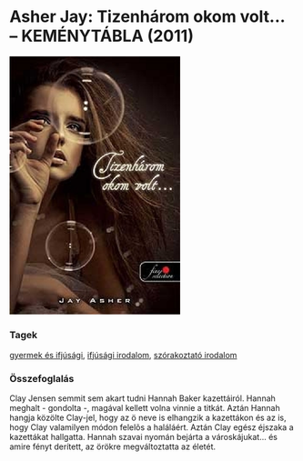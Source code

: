 # <a name="id_786">Asher Jay: Tizenhárom okom volt... – KEMÉNYTÁBLA (2011)</a>
<img src="https://github.com/BercziSandor/calibre_lib/raw/main/main/Asher%20Jay/Tizenharom%20okom%20volt_.%20-%20KEMENYTABL%20%28786%29/cover.jpg" alt="cover" width="300"/>

### Tagek
[gyermek és ifjúsági](https://github.com/berczisandor/calibre_lib/blob/main/main/_tags/gyermek%20%c3%a9s%20ifj%c3%bas%c3%a1gi.md), [ifjúsági irodalom](https://github.com/berczisandor/calibre_lib/blob/main/main/_tags/ifj%c3%bas%c3%a1gi%20irodalom.md), [szórakoztató irodalom](https://github.com/berczisandor/calibre_lib/blob/main/main/_tags/sz%c3%b3rakoztat%c3%b3%20irodalom.md)

### Összefoglalás
<p class="description">Clay Jensen semmit sem akart tudni Hannah Baker kazettáiról. Hannah meghalt - gondolta -, magával kellett volna vinnie a titkát. Aztán Hannah hangja közölte Clay-jel, hogy az ö neve is elhangzik a kazettákon és az is, hogy Clay valamilyen módon felelõs a haláláért. Aztán Clay egész éjszaka a kazettákat hallgatta. Hannah szavai nyomán bejárta a városkájukat... és amire fényt derített, az örökre megváltoztatta az életét.</p>


